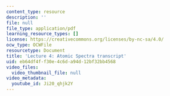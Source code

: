 ```yaml
---
content_type: resource
description: ''
file: null
file_type: application/pdf
learning_resource_types: []
license: https://creativecommons.org/licenses/by-nc-sa/4.0/
ocw_type: OCWFile
resourcetype: Document
title: 'Lecture 4: Atomic Spectra transcript'
uid: eb64df4f-f30e-4c6d-a94d-12bf32bb4568
video_files:
  video_thumbnail_file: null
video_metadata:
  youtube_id: Ji20_qhjk2Y
---
```

